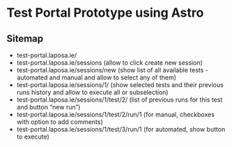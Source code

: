 # Test Portal Prototype using Astro

## Sitemap

- test-portal.laposa.ie/
- test-portal.laposa.ie/sessions (allow to click create new session)
- test-portal.laposa.ie/sessions/new (show list of all available tests - automated and manual and allow to select any of them)
- test-portal.laposa.ie/sessions/1/ (show selected tests and their previous runs history and allow to execute all or subselection)
- test-portal.laposa.ie/sessions/1/test/2/ (list of previous runs for this test and button “new run”)
- test-portal.laposa.ie/sessions/1/test/2/run/1 (for manual, checkboxes with option to add comments)
- test-portal.laposa.ie/sessions/1/test/3/run/1 (for automated, show button to execute)
